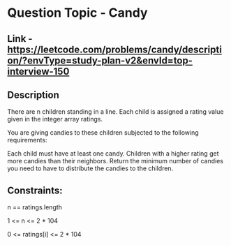 # Question Topic - Candy

## Link - https://leetcode.com/problems/candy/description/?envType=study-plan-v2&envId=top-interview-150


## Description
There are n children standing in a line. Each child is assigned a rating value given in the integer array ratings.

You are giving candies to these children subjected to the following requirements:

Each child must have at least one candy.
Children with a higher rating get more candies than their neighbors.
Return the minimum number of candies you need to have to distribute the candies to the children.


## Constraints:

n == ratings.length

1 <= n <= 2 * 104

0 <= ratings[i] <= 2 * 104

